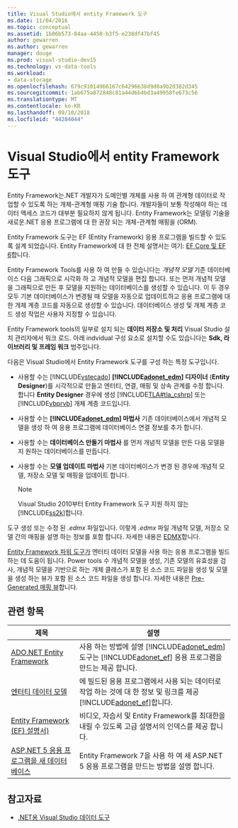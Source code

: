 ```yaml
---
title: Visual Studio에서 entity Framework 도구
ms.date: 11/04/2016
ms.topic: conceptual
ms.assetid: 1b06b573-84aa-4458-b3f5-e238df47bf45
author: gewarren
ms.author: gewarren
manager: douge
ms.prod: visual-studio-dev15
ms.technology: vs-data-tools
ms.workload:
- data-storage
ms.openlocfilehash: 679c91014966167c64296638d9d0a9b2d302d345
ms.sourcegitcommit: 1ab675a872848c81a44d6b4bd3a49958fe673c56
ms.translationtype: MT
ms.contentlocale: ko-KR
ms.lasthandoff: 09/10/2018
ms.locfileid: "44284044"
---
```

# <a name="entity-framework-tools-in-visual-studio"></a>Visual Studio에서 entity Framework 도구
Entity Framework는.NET 개발자가 도메인별 개체를 사용 하 여 관계형 데이터로 작업할 수 있도록 하는 개체-관계형 매핑 기술 합니다. 개발자들이 보통 작성해야 하는 데이터 액세스 코드가 대부분 필요하지 않게 됩니다. Entity Framework는 모델링 기술을 새로운.NET 응용 프로그램에 대 한 권장 되는 개체-관계형 매핑을 (ORM).

Entity Framework 도구는 EF (Entity Framework) 응용 프로그램을 빌드할 수 있도록 설계 되었습니다. Entity Framework에 대 한 전체 설명서는 여기: [EF Core 및 EF 6](/ef/)합니다.

Entity Framework Tools를 사용 하 여 만들 수 있습니다는 *개념적 모델* 기존 데이터베이스 다음 그래픽으로 시각화 하 고 개념적 모델을 편집 합니다. 또는 먼저 개념적 모델을 그래픽으로 만든 후 모델을 지원하는 데이터베이스를 생성할 수 있습니다. 이 두 경우 모두 기본 데이터베이스가 변경될 때 모델을 자동으로 업데이트하고 응용 프로그램에 대한 개체 계층 코드를 자동으로 생성할 수 있습니다. 데이터베이스 생성 및 개체 계층 코드 생성 작업은 사용자 지정할 수 있습니다.

Entity Framework tools의 일부로 설치 되는 **데이터 저장소 및 처리** Visual Studio 설치 관리자에서 워크 로드. 아래 indvidual 구성 요소로 설치할 수도 있습니다는 **Sdk, 라이브러리 및 프레임 워크** 범주입니다.

다음은 Visual Studio에서 Entity Framework 도구를 구성 하는 특정 도구입니다.

-   사용할 수는 [!INCLUDE[vstecado](../data-tools/includes/vstecado_md.md)]  **[!INCLUDE[adonet_edm](../data-tools/includes/adonet_edm_md.md)] 디자이너** (**Entity Designer**)를 시각적으로 만들고 엔터티, 연결, 매핑 및 상속 관계를 수정 합니다. 합니다 **Entity Designer** 경우에 생성 [!INCLUDE[TLA#tla_cshrp](../data-tools/includes/tlasharptla_cshrp_md.md)] 또는 [!INCLUDE[vbprvb](../code-quality/includes/vbprvb_md.md)] 개체 계층 코드입니다.

-   사용할 수는  **[!INCLUDE[adonet_edm](../data-tools/includes/adonet_edm_md.md)] 마법사** 기존 데이터베이스에서 개념적 모델을 생성 하 여 응용 프로그램에 데이터베이스 연결 정보를 추가 합니다.

-   사용할 수는 **데이터베이스 만들기 마법사** 를 먼저 개념적 모델을 만든 다음 모델을 지 원하는 데이터베이스를 만듭니다.

-   사용할 수는 **모델 업데이트 마법사** 기본 데이터베이스가 변경 된 경우에 개념적 모델, 저장소 모델 및 매핑을 업데이트 합니다.

    > [!NOTE]
    >  Visual Studio 2010부터 Entity Framework 도구 지원 하지 않는 [!INCLUDE[ss2k](../data-tools/includes/ss2k_md.md)]합니다.

도구 생성 또는 수정 된 *.edmx* 파일입니다. 이렇게 *.edmx* 파일 개념적 모델, 저장소 모델 간의 매핑을 설명 하는 정보를 포함 합니다. 자세한 내용은 [EDMX](https://docs.microsoft.com/ef/ef6/)합니다.

[Entity Framework 파워 도구가](https://marketplace.visualstudio.com/items?itemName=EntityFrameworkTeam.EntityFrameworkPowerToolsBeta4) 엔터티 데이터 모델을 사용 하는 응용 프로그램을 빌드하는 데 도움이 됩니다. Power tools 수 개념적 모델을 생성, 기존 모델의 유효성을 검사, 개념적 모델을 기반으로 하는 개체 클래스가 포함 된 소스 코드 파일을 생성 및 모델을 생성 하는 뷰가 포함 된 소스 코드 파일을 생성 합니다. 자세한 내용은 [Pre-Generated 매핑 뷰](https://docs.microsoft.com/ef/ef6/fundamentals/performance/pre-generated-views)합니다.

## <a name="related-topics"></a>관련 항목

|제목|설명|
|-----------|-----------------|
|[ADO.NET Entity Framework](/dotnet/framework/data/adonet/ef/index)|사용 하는 방법에 설명 [!INCLUDE[adonet_edm](../data-tools/includes/adonet_edm_md.md)] 도구는 [!INCLUDE[adonet_ef](../data-tools/includes/adonet_ef_md.md)] 응용 프로그램을 만드는 제공 합니다.|
|[엔터티 데이터 모델](/dotnet/framework/data/adonet/entity-data-model)|에 빌드된 응용 프로그램에서 사용 되는 데이터로 작업 하는 것에 대 한 정보 및 링크를 제공 [!INCLUDE[adonet_ef](../data-tools/includes/adonet_ef_md.md)]합니다.|
|[Entity Framework (EF) 설명서)](https://docs.microsoft.com/ef/ef6/get-started)|비디오, 자습서 및 Entity Framework를 최대한을 내릴 수 있도록 고급 설명서의 인덱스를 제공 합니다.|
|[ASP.NET 5 응용 프로그램을 새 데이터베이스](https://docs.efproject.net/en/latest/platforms/aspnetcore/new-db.html)|Entity Framework 7을 사용 하 여 새 ASP.NET 5 응용 프로그램을 만드는 방법을 설명 합니다.|

## <a name="see-also"></a>참고자료

- [.NET용 Visual Studio 데이터 도구](../data-tools/visual-studio-data-tools-for-dotnet.md)